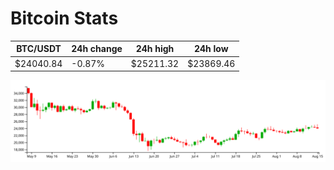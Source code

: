 # Bitcoin Stats

BTC/USDT|24h change|24h high|24h low|
|---|---|---|---|
|$24040.84|-0.87%|$25211.32|$23869.46|

<img src="./chart.svg">
